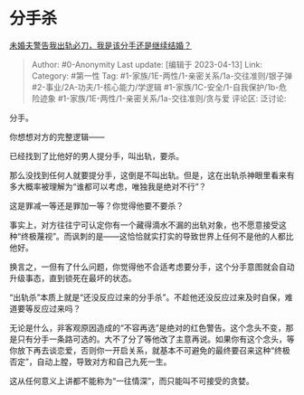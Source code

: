 # 分手杀
[未婚夫警告我出轨必刀，我是该分手还是继续结婚？](https://www.zhihu.com/question/587778311/answer/2936857382)

> Author: #0-Anonymity
> Last update: [编辑于 2023-04-13]
> Link:
> Category: #第一性
> Tag: #1-家族/1E-两性/1-亲密关系/1a-交往准则/银子弹 #2-事业/2A-功夫/1-核心能力/学逻辑 #1-家族/1C-安全/1-自我保护/1b-危险迹象 #1-家族/1E-两性/1-亲密关系/1a-交往准则/贪与爱
> 评论区:
> 泛讨论:

分手。

你想想对方的完整逻辑——

已经找到了比他好的男人提分手，叫出轨，要杀。

那么没找到任何人就要提分手，这倒是不叫出轨。但是，这在出轨杀神眼里看来有多大概率被理解为“谁都可以考虑，唯独我是绝对不行”？

这是罪减一等还是罪加一等？你觉得他要不要杀？

事实上，对方往往宁可认定你有一个藏得滴水不漏的出轨对象，也不愿意接受这种“终极蔑视”。而讽刺的是——这恰恰就实打实的导致世界上任何不是他的人都比他好。

换言之，一但有了什么问题，你觉得他不合适考虑要分手，这个分手意图就会自动升级事态，直到锁死在最坏的状态。

“出轨杀”本质上就是“还没反应过来的分手杀”。不趁他还没反应过来及时自保，难道要等反应过来吗？

无论是什么，非客观原因造成的“不容再选”是绝对的红色警告。这个念头不变，那是只有分手一条路可选的。大不了分了等他改了主意再说。如果你有这个念头，等你放下再去谈恋爱，否则你一开启关系，就基本不可避免的最终要召来这种“终极否定”，自动上膛，导致对方和自己九死一生。

这从任何意义上讲都不能称为“一往情深”，而只能叫不可接受的贪婪。
